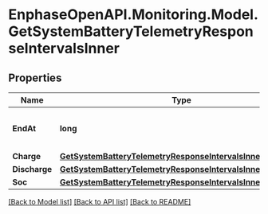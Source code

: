# EnphaseOpenAPI.Monitoring.Model.GetSystemBatteryTelemetryResponseIntervalsInner

## Properties

Name | Type | Description | Notes
------------ | ------------- | ------------- | -------------
**EndAt** | **long** | End time of the telemetry interval. | [optional] 
**Charge** | [**GetSystemBatteryTelemetryResponseIntervalsInnerCharge**](GetSystemBatteryTelemetryResponseIntervalsInnerCharge.md) |  | [optional] 
**Discharge** | [**GetSystemBatteryTelemetryResponseIntervalsInnerDischarge**](GetSystemBatteryTelemetryResponseIntervalsInnerDischarge.md) |  | [optional] 
**Soc** | [**GetSystemBatteryTelemetryResponseIntervalsInnerSoc**](GetSystemBatteryTelemetryResponseIntervalsInnerSoc.md) |  | [optional] 

[[Back to Model list]](../README.md#documentation-for-models) [[Back to API list]](../README.md#documentation-for-api-endpoints) [[Back to README]](../README.md)

